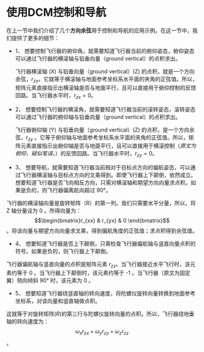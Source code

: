 # 使用DCM控制和导航
在上一节中我们介绍了几个**方向余弦**用于控制和导航的应用示例。在这一节中，我们提供了更多的细节：

- 1、 想要控制飞行器的俯仰角，就需要知道飞行器当前的俯仰姿态，俯仰姿态可以通过飞行器的横滚轴与铅垂向量（ground vertical）的点积求出。

  飞行器横滚轴 (X) 与铅垂向量（ground vertical）(Z) 的点积，就是一个方向余弦，$r_{zx}$。它就等于横滚轴与地面参考坐标系水平面的夹角的正弦值。所以，矩阵元素直接指示出横滚轴是否与地面平行，且可以直接用于俯仰控制的反馈回路。当飞行器水平时，$r_{zx}=0$。

- 2、 想要控制飞行器的横滚角，就需要知道飞行器当前的滚转姿态，滚转姿态可以通过飞行器的俯仰轴与铅垂向量（ground vertical）的点积求出。

  飞行器俯仰轴 (Y) 与铅垂向量（ground vertical）(Z) 的点积，是一个方向余弦，$r_{zy}$ 。它等于俯仰轴与地面参考坐标系水平面的夹角的正弦值。所以，矩阵元素直接指示出俯仰轴是否与地面平行，且可以直接用于横滚控制（*原文为俯仰，疑似笔误。*）的反馈回路。当飞行器水平时，$r_{zy}=0$。

- 3、 想要导航，就需要知道飞行器当前相对于目标点方向的偏航姿态，可以通过飞行器横滚轴与目标点方向的叉乘得到。即使飞行器上下颠倒，依然成立。想要知道飞行器是否飞向相反方向，只需对横滚轴和期望方向向量求点积。如果是负的，则飞行器偏离航向超过 90°。

飞行器的横滚轴向量是旋转矩阵（R）的第一列。我们只需要水平分量，所以，将 Z 轴分量设为 0 。所得向量为：$$\begin{bmatrix}r_{xx} & r_{yx} & 0 \end{bmatrix}$$ 。将该向量与期望方向向量求叉乘，得到偏航角度的正弦值；求点积得到余弦值。

- 4、 想要知道飞行器是否上下颠倒，只需检查飞行器偏航轴与竖直向量点积的符号。如果是负的，则飞行器上下颠倒。

飞行器偏航轴与竖直向量的点积是矩阵元素 $r_{zz}$。当飞行器接近水平飞行时，该元素约等于 0 。当飞行器上下颠倒时，该元素约等于 -1 。当飞行器（原文为固定翼）侧向倾斜 90° 时，该元素为 0 。

- 5、 想要知道飞行器绕竖直轴的转向速度，将陀螺仪旋转向量转换到地面参考坐标系，对该向量和竖直轴做点积。

这就等于对旋转矩阵$(R)$的第三行与陀螺仪旋转向量的点积。所以，飞行器绕地垂轴的转向速度为：$$\omega_xr_{zx} + \omega_yr_{zy} + \omega_zr_{zz}$$。